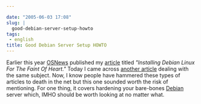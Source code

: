```yaml
---

date: "2005-06-03 17:08"
slug: |
  good-debian-server-setup-howto
tags:
 - english
title: Good Debian Server Setup HOWTO
---
```


Earlier this year [OSNews](http://www.osnews.com) published my
[article](http://www.ogmaciel.com/?page_id=101) titled *\"Installing
Debian Linux For The Faint Of Heart.\"* Today I came across [another
article](http://www.harrysufehmi.com/phpwiki/index.php/SettingUpLinuxServer)
dealing with the same subject. Now, I know people have hammered these
types of articles to death in the net but this one sounded worth the
risk of mentioning. For one thing, it covers hardening your bare-bones
[Debian](http://www.debian.org) server which, IMHO should be worth
looking at no matter what.
